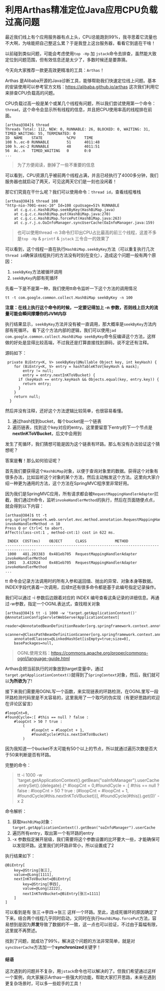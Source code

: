 # 利用Arthas精准定位Java应用CPU负载过高问题

最近我们线上有个应用服务器有点上头，CPU总能跑到99%，我寻思着它流量也不大啊，为啥能把自己整这么累？于是我登上这台服务器，看看它到底在干啥！

以前碰到类似问题，可能会考虑使用`top -Hp` 加 `jstack`命令去排查，虽然能大致定位到问题范围，但有效信息还是太少了，多数时候还是要靠猜。

今天向大家推荐一款更高效更精准的工具：`Arthas`！

Arthas 是Alibaba开源的Java诊断工具，能够帮助我们快速定位线上问题。基本的安装使用可以参考官方文档：https://alibaba.github.io/arthas
这次我们利用它来排查CPU负载高的问题。

CPU负载过高一般是某个或某几个线程有问题，所以我们尝试使用第一个命令：`thread`，这个命令会显示所有线程的信息，并且把CPU使用率高的线程排在前面。

```
[arthas@384]$ thread
Threads Total: 112, NEW: 0, RUNNABLE: 26, BLOCKED: 0, WAITING: 31, TIMED_WAITING: 55, TERMINATED: 0
ID  NAME    STATE           %CPU    TIME
108 h..ec-0 RUNNABLE        51      4011:48     
100 h..ec-2 RUNNABLE        48      4011:51
56  Ac..n   TIMED_WAITING   0       0:0
...
```

> 为了方便阅读，删掉了一些不重要的信息

可以看到，CPU资源几乎被前两个线程占满，并且已经执行了4000多分钟，我们服务器也就启动了两天，可见这两天它们是一刻也没闲着！

那它们究竟在干什么呢？我们可以使用命令：`thread id`，查看线程堆栈

```
[arthas@384]$ thread 108
"http-nio-7001-exec-10" Id=108 cpuUsage=51% RUNNABLE
    at c.g.c.c.HashBiMap.seekByKey(HashBiMap.java)
    at c.g.c.c.HashBiMap.put(HashBiMap.java:270)
    at c.g.c.c.HashBiMap.forcePut(HashBiMap.java:263)
    at c.y.r.j.o.OaInfoManager.syncUserCache(OaInfoManager.java:159)
```

> 也可以使用thread -n 3命令打印出CPU占比最高的前三个线程，这差不多是`top -Hp` & `printf` & `jstack` 三令合一的效果了

可以看到，这个线程一直在执行`HashBiMap.seekByKey`方法（可以重复执行几次`thread id`确保该线程执行的方法没有时刻在变化），造成这个问题一般有两个原因：

1. `seekByKey`方法被循环调用
2. `seekByKey`内部有死循环

先看一下是不是第一种，我们使用tt命令监听一下这个方法的调用情况

```
tt -t com.google.common.collect.HashBiMap seekByKey -n 100
```

**注意：在线上执行这个命令的时候，一定要记得加上 -n 参数，否则线上巨大的流量可能会瞬间撑爆你的JVM内存**

执行结果显示，`seekByKey`方法并没有被一直调用，那大概率是`seekByKey`方法内部有死循环。
看下这个方法内部的逻辑，我们可以使用`jad com.google.common.collect.HashBiMap seekByKey`命令反编译这个方法，这样做的好处是显得比较高端，不过我还是打算直接找到源码，说不定还有注释。

源码如下：

```
 private BiEntry<K, V> seekByKey(@Nullable Object key, int keyHash) {
    for (BiEntry<K, V> entry = hashTableKToV[keyHash & mask];
        entry != null;
        entry = entry.nextInKToVBucket) {
      if (keyHash == entry.keyHash && Objects.equal(key, entry.key)) {
        return entry;
      }
    }
    return null;
  }
```

然后并没有注释，还好这个方法逻辑比较简单，也很容易看懂。

1. 通过hash找到bucket，每个bucket是一个链表
2. 遍历链表，找到这个key对应的entry。这里要留意下entry的下一个节点是**nextInKToVBucket**，后文中会用到

发生了死循环，我们猜想可能是因为这个链表有环路。那么有没有办法验证这个猜想呢？

答案是**有**！那么如何验证呢？

首先我们要获得这个`HashBiMap`对象，以便于查询对象里的数据。获得这个对象有很多办法，比如监听这个对象的某个方法，然后主动触发这个方法。这里向大家介绍一种更为通用的方法，这个方法在SpringMVC程序里非常好用。

因为我们是SpringMVC应用，所有请求都会被`RequestMappingHandlerAdapter`拦截，我们通过tt命令，监听`invokeHandlerMethod`的执行，然后在页面随便点点，就会得到以下内容：

```
[arthas@384]$ tt -t org.springframework.web.servlet.mvc.method.annotation.RequestMappingHandlerAdapter invokeHandlerMethod -n 10
Press Q or Ctrl+C to abort.
Affect(class-cnt:1 , method-cnt:1) cost in 622 ms.

 INDEX	COST(ms)  	OBJECT    	CLASS             METHOD                                             
------------------------------------------------------------------------------------
 1000 	481.203383	0x481eb705	RequestMappingHandlerAdapter    invokeHandlerMethod                                
 1001 	3.432024  	0x481eb705	RequestMappingHandlerAdapter	invokeHandlerMethod                               
...
```

tt 命令会记录方法调用时的所有入参和返回值、抛出的异常、对象本身等数据。INDEX字段代表着一次调用，后续tt还有很多命令都是基于此编号指定记录操作。

我们可以通过 -i 参数后边跟着对应的 INDEX 编号查看这条记录的详细信息。再通过-w参数，指定一个OGNL表达式，查找相关对象

```
[arthas@384]$ tt -i 1000 -w 'target.getApplicationContext()'
@AnnotationConfigServletWebServerApplicationContext[
    reader=@AnnotatedBeanDefinitionReader[org.springframework.context.annotation.AnnotatedBeanDefinitionReader@50294e97],
    scanner=@ClassPathBeanDefinitionScanner[org.springframework.context.annotation.ClassPathBeanDefinitionScanner@5eeeaae2],
    annotatedClasses=@LinkedHashSet[isEmpty=true;size=0],
    basePackages=null,
```

> OGNL使用文档：https://commons.apache.org/proper/commons-ognl/language-guide.html

Arthas会把当前执行的对象放到target变量中，通过`target.getApplicationContext()`就得到了`SpringContext`对象，然后，我们就可以**为所欲为**了!

接下来我们需要用OGNL写一个函数，来实现链表的环路检测，在OGNL里写一段环路检测代码里是不太容易的，这里我用了一个取巧的伪实现（有更好思路的欢迎在评论区留言）

```
#loopCnt=0, 
#foundCycle=:[ #this == null ? false :  
    #loopCnt > 50 ? true : 
        (
            #loopCnt = #loopCnt + 1, 
            #foundCycle(#this.nextInKToVBucket)
        )
```

因为我知道一个bucket不太可能有50个以上的节点，所以就通过遍历次数是否大于50来判断是否有环路。

完整的命令：

> tt -i 1000 -w 'target.getApplicationContext().getBean("oaInfoManager").userCache.entrySet().{delegate}.{^ #loopCnt = 0,#foundCycle = :[ #this == null ? false : #loopCnt > 50 ? true : (#loopCnt = #loopCnt + 1, #foundCycle(#this.nextInKToVBucket))], #foundCycle(#this)}.get(0)' -x 2

命令解析：

1. 获取`HashBiMap`对象：`target.getApplicationContext().getBean("oaInfoManager").userCache`
2. 遍历所有entry，取出第一个有环路的entry
3. -x 参数指定展开层级，我们需要将这个参数设置的比环要大一些，才能确保可以发现环路。这里我们的环路非常小，所以设置成了2

执行结果如下：

```
@BiEntry[
    key=@String[张三],
    value=@Long[1111],
    nextInKToVBucket=@BiEntry[
        key=@String[李四],
        value=@Long[2222],
        nextInKToVBucket=@BiEntry[张三=1111]
    ]
]
```

可以看到是有 张三->李四->张三 这样一个环路。至此，造成死循环的原因确定了下来。结合两个线程几乎同时启动，又同时在执行`HashBiMap.forcePut`方法，容易想到是因为**并发**导致了数据的不一致，这一点也可以验证，不过由于篇幅有限，这里就不再赘述。

找到了问题，就成功了99%，解决这个问题的方法非常简单，就是对`syncUserCache`方法加一个**synchronized**关键字！

#### 结语

这次遇到的问题并不复杂，用`jstack`命令也可以解决的了。但我们希望通过这样一个案例，向大家展示Arthas一些强大的功能，帮助大家打开思路，未来在遇到更复杂场景时，可以多一些趁手的工具！